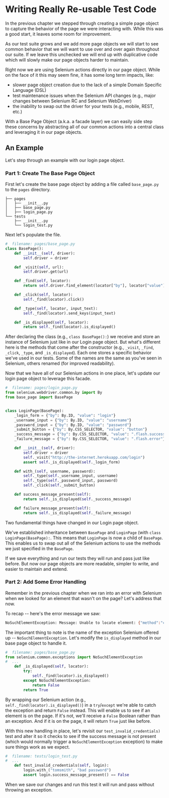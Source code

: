 # Writing Really Re-usable Test Code

In the previous chapter we stepped through creating a simple page object to capture the behavior of the page we were interacting with. While this was a good start, it leaves some room for improvement.

As our test suite grows and we add more page objects we will start to see common behavior that we will want to use over and over again throughout our suite. If we leave this unchecked we will end up with duplicative code which will slowly make our page objects harder to maintain. 

Right now we are using Selenium actions directly in our page object. While on the face of it this may seem fine, it has some long term impacts, like:

+ slower page object creation due to the lack of a simple Domain Specific Language (DSL)
+ test maintenance issues when the Selenium API changes (e.g., major changes between Selenium RC and Selenium WebDriver)
+ the inability to swap out the driver for your tests (e.g., mobile, REST, etc.)

With a Base Page Object (a.k.a. a facade layer) we can easily side step these concerns by abstracting all of our common actions into a central class and leveraging it in our page objects.

## An Example

Let's step through an example with our login page object.

### Part 1: Create The Base Page Object

First let's create the base page object by adding a file called `base_page.py` to the `pages` directory.

```text
├── pages
│   ├── __init__.py
│   ├── base_page.py
│   ├── login_page.py
└── tests
    ├── __init__.py
    └── login_test.py
```

Next let's populate the file.

```python
#  filename: pages/base_page.py
class BasePage():
    def __init__(self, driver):
        self.driver = driver

    def _visit(self, url):
        self.driver.get(url)

    def _find(self, locator):
        return self.driver.find_element(locator["by"], locator["value"])

    def _click(self, locator):
        self._find(locator).click()

    def _type(self, locator, input_text):
        self._find(locator).send_keys(input_text)

    def _is_displayed(self, locator):
        return self._find(locator).is_displayed()
```

After declaring the class (e.g., `class BasePage():`) we receive and store an instance of Selenium just like in our Login page object. But what's different here is the methods that come after the constructor (e.g., `_visit`, `_find`, `_click`, `_type`, and `_is_displayed`). Each one stores a specific behavior we've used in our tests. Some of the names are the same as you've seen in Selenium, others renamed (for improved readability).

Now that we have all of our Selenium actions in one place, let's update our login page object to leverage this facade.

```python
#  filename: pages/login_page.py
from selenium.webdriver.common.by import By
from base_page import BasePage


class LoginPage(BasePage):
    _login_form = {"by": By.ID, "value": "login"}
    _username_input = {"by": By.ID, "value": "username"}
    _password_input = {"by": By.ID, "value": "password"}
    _submit_button = {"by": By.CSS_SELECTOR, "value": "button"}
    _success_message = {"by": By.CSS_SELECTOR, "value": ".flash.success"}
    _failure_message = {"by": By.CSS_SELECTOR, "value": ".flash.error"}

    def __init__(self, driver):
        self.driver = driver
        self._visit("http://the-internet.herokuapp.com/login")
        assert self._is_displayed(self._login_form)

    def with_(self, username, password):
        self._type(self._username_input, username)
        self._type(self._password_input, password)
        self._click(self._submit_button)

    def success_message_present(self):
        return self._is_displayed(self._success_message)

    def failure_message_present(self):
        return self._is_displayed(self._failure_message)

```

Two fundamental things have changed in our Login page object.

We've established inheritance between `BasePage` and `LoginPage` (with `class LoginPage(BasePage):`. This means that `LoginPage` is now a child of `BasePage`. This enables us to swap out all of the Selenium actions to use the methods we just specified in the `BasePage`.

If we save everything and run our tests they will run and pass just like before. But now our page objects are more readable, simpler to write, and easier to maintain and extend.

### Part 2: Add Some Error Handling

Remember in the previous chapter when we ran into an error with Selenium when we looked for an element that wasn't on the page? Let's address that now.

To recap -- here's the error message we saw:

```sh
NoSuchElementException: Message: Unable to locate element: {"method":"css selector","selector":".flash.success"}
```

The important thing to note is the name of the exception Selenium offered up -- `NoSuchElementException`. Let's modify the `is_displayed` method in our base page object to handle it.

```python
#  filename: pages/base_page.py
from selenium.common.exceptions import NoSuchElementException
#  ...
    def _is_displayed(self, locator):
        try:
            self._find(locator).is_displayed()
        except NoSuchElementException:
            return False
        return True
```

By wrapping our Selenium action (e.g., `self._find(locator).is_displayed()`) in a `try`/`except` we're able to catch the exception and return `False` instead. This will enable us to see if an element is on the page. If it's not, we'll receive a `False` Boolean rather than an exception. And if it is on the page, it will return `True` just like before.

With this new handling in place, let's revisit our `test_invalid_credentials)` test and alter it so it checks to see if the success message is not present (which would normally trigger a `NoSuchElementException` exception) to make sure things work as we expect.

```python
#  filename: tests/login_test.py
#  ...
    def test_invalid_credentials(self, login):
        login.with_("tomsmith", "bad password")
        assert login.success_message_present() == False

```

When we save our changes and run this test it will run and pass without throwing an exception.
